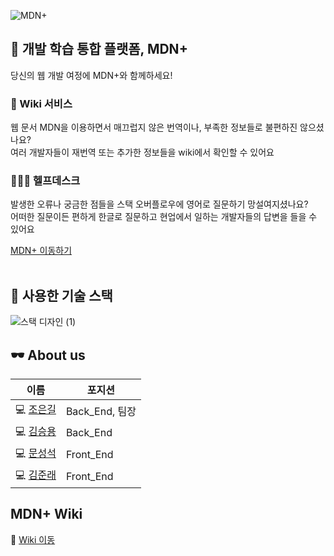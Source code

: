 ![MDN+](https://res.cloudinary.com/dr4ka7tze/image/upload/c_scale,w_693/v1628920982/%ED%8F%AC%ED%8A%B8%EB%9E%9C%EB%93%9C_%EB%98%90%EB%8A%94_%EC%8B%9C%EC%97%90%EB%9D%BC%EB%A7%88%EB%93%9C%EB%A0%88_%EB%B8%8C%EB%A3%A8%EC%9E%89_%EC%BB%B4%ED%8D%BC%EB%8B%88%EC%97%90%EC%84%9C_%EC%9A%B0%EB%A0%A4%EB%83%88%EC%8A%B5%EB%8B%88%EB%8B%A4_dkzera.png)


## 📘 개발 학습 통합 플랫폼, MDN+

당신의 웹 개발 여정에 MDN+와 함께하세요!

### 📖 Wiki 서비스
웹 문서 MDN을 이용하면서 매끄럽지 않은 번역이나, 부족한 정보들로 불편하진 않으셨나요?<br>
여러 개발자들이 재번역 또는 추가한 정보들을 wiki에서 확인할 수 있어요

### 🙋🏻‍♂️ 헬프데스크
발생한 오류나 궁금한 점들을 스택 오버플로우에 영어로 질문하기 망설여지셨나요?<br>
어떠한 질문이든 편하게 한글로 질문하고 현업에서 일하는 개발자들의 답변을 들을 수 있어요

[MDN+ 이동하기](https://mdnplus.ga/)
<br></br>

## 🔨 사용한 기술 스택

![스택 디자인 (1)](https://user-images.githubusercontent.com/76520075/118232974-46dabb00-b4cc-11eb-8d45-0949c7e06667.jpg)


## 🕶 About us
|이름|포지션|
|------|---|
|💻 [조은길](https://github.com/USCgil0127)|Back_End, 팀장|
|💻 [김승용](https://github.com/yongyongi)|Back_End|
|💻 [문성석](https://github.com/mooon3356)|Front_End|
|💻 [김준래](https://github.com/jrk9204)|Front_End|<br></br>

## MDN+ Wiki
🔎 [Wiki 이동](https://github.com/codestates/MDNplus-client-/wiki)
